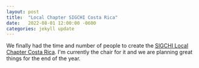 ```yaml
---
layout: post
title:  "Local Chapter SIGCHI Costa Rica"
date:   2022-08-01 12:00:00 -0600
categories: jekyll update
---
```



We finally had the time and number of people to create the [SIGCHI Local Chapter Costa Rica](https://sigchicostarica.acm.org/). I'm currently the chair for it and we are planning great things for the end of the year.
